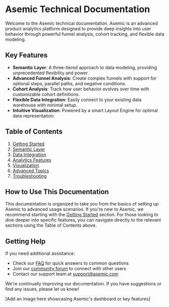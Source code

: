 # Asemic Technical Documentation

Welcome to the Asemic technical documentation. Asemic is an advanced product analytics platform designed to provide deep insights into user behavior through powerful funnel analysis, cohort tracking, and flexible data modeling.

## Key Features

- **Semantic Layer**: A three-tiered approach to data modeling, providing unprecedented flexibility and power.
- **Advanced Funnel Analysis**: Create complex funnels with support for optional steps, parallel paths, and negative conditions.
- **Cohort Analysis**: Track how user behavior evolves over time with customizable cohort definitions.
- **Flexible Data Integration**: Easily connect to your existing data warehouse with minimal setup.
- **Intuitive Visualization**: Powered by a smart Layout Engine for optimal data representation.

## Table of Contents

1. [Getting Started](getting-started/introduction.md)
2. [Semantic Layer](semantic-layer/overview.md)
3. [Data Integration](data-integration/prerequisites.md)
4. [Analytics Features](analytics-features/funnel-analysis.md)
5. [Visualization](visualization/chart-types.md)
6. [Advanced Topics](advanced-topics/query-optimization.md)
7. [Troubleshooting](troubleshooting/common-issues.md)

## How to Use This Documentation

This documentation is organized to take you from the basics of setting up Asemic to advanced usage scenarios. If you're new to Asemic, we recommend starting with the [Getting Started](getting-started/introduction.md) section. For those looking to dive deeper into specific features, you can navigate directly to the relevant sections using the Table of Contents above.

## Getting Help

If you need additional assistance:

- Check our [FAQ](troubleshooting/faq.md) for quick answers to common questions
- Join our [community forum](https://community.asemic.com) to connect with other users
- Contact our support team at support@asemic.com

We're continually improving our documentation. If you have suggestions or find any issues, please let us know!

[Add an image here showcasing Asemic's dashboard or key features]
